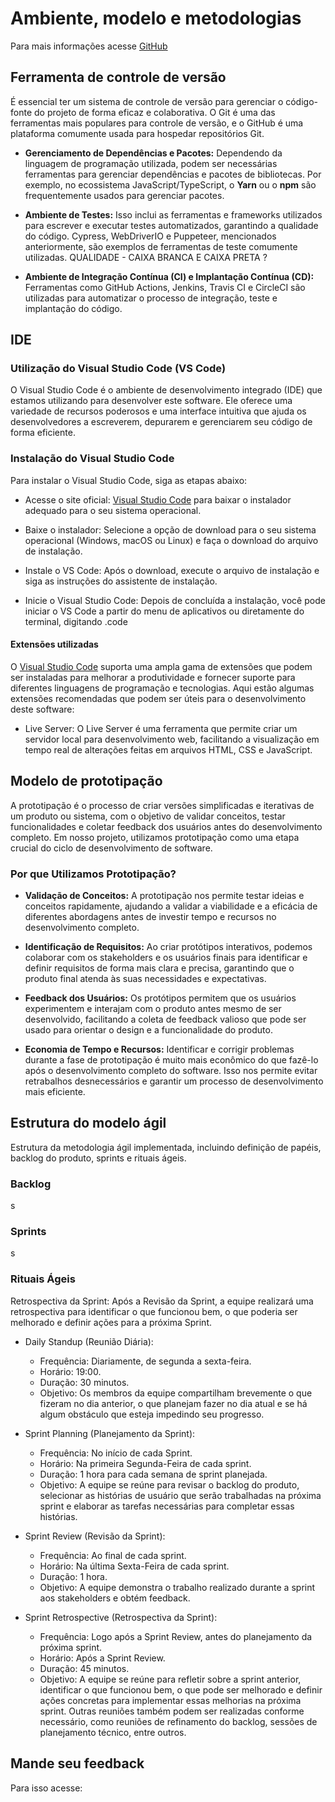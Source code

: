 # Ambiente, modelo e metodologias
Para mais informações acesse [GitHub](https://github.com/Pobrezito/A3)

## Ferramenta de controle de versão
É essencial ter um sistema de controle de versão para gerenciar o código-fonte do projeto de forma eficaz e colaborativa. O Git é uma das ferramentas mais populares para controle de versão, e o GitHub é uma plataforma comumente usada para hospedar repositórios Git.

- **Gerenciamento de Dependências e Pacotes:** Dependendo da linguagem de programação utilizada, podem ser necessárias ferramentas para gerenciar dependências e pacotes de bibliotecas. Por exemplo, no ecossistema JavaScript/TypeScript, o **Yarn** ou o **npm** são frequentemente usados para gerenciar pacotes.

- **Ambiente de Testes:** Isso inclui as ferramentas e frameworks utilizados para escrever e executar testes automatizados, garantindo a qualidade do código. Cypress, WebDriverIO e Puppeteer, mencionados anteriormente, são exemplos de ferramentas de teste comumente utilizadas.  QUALIDADE - CAIXA BRANCA E CAIXA PRETA ?

- **Ambiente de Integração Contínua (CI) e Implantação Contínua (CD):** Ferramentas como GitHub Actions, Jenkins, Travis CI e CircleCI são utilizadas para automatizar o processo de integração, teste e implantação do código.


## IDE
### Utilização do Visual Studio Code (VS Code)
O Visual Studio Code é o ambiente de desenvolvimento integrado (IDE) que estamos utilizando para desenvolver este software. Ele oferece uma variedade de recursos poderosos e uma interface intuitiva que ajuda os desenvolvedores a escreverem, depurarem e gerenciarem seu código de forma eficiente.

### Instalação do Visual Studio Code
Para instalar o Visual Studio Code, siga as etapas abaixo:

- Acesse o site oficial: [Visual Studio Code](https://code.visualstudio.com/) para baixar o instalador adequado para o seu sistema operacional.

- Baixe o instalador: Selecione a opção de download para o seu sistema operacional (Windows, macOS ou Linux) e faça o download do arquivo de instalação.

- Instale o VS Code: Após o download, execute o arquivo de instalação e siga as instruções do assistente de instalação.

- Inicie o Visual Studio Code: Depois de concluída a instalação, você pode iniciar o VS Code a partir do menu de aplicativos ou diretamente do terminal, digitando .code

#### Extensões utilizadas
O [Visual Studio Code](https://code.visualstudio.com/) suporta uma ampla gama de extensões que podem ser instaladas para melhorar a produtividade e fornecer suporte para diferentes linguagens de programação e tecnologias. Aqui estão algumas extensões recomendadas que podem ser úteis para o desenvolvimento deste software:

- Live Server: O Live Server é uma ferramenta que permite criar um servidor local para desenvolvimento web, facilitando a visualização em tempo real de alterações feitas em arquivos HTML, CSS e JavaScript. 

## Modelo de prototipação
A prototipação é o processo de criar versões simplificadas e iterativas de um produto ou sistema, com o objetivo de validar conceitos, testar funcionalidades e coletar feedback dos usuários antes do desenvolvimento completo. Em nosso projeto, utilizamos prototipação como uma etapa crucial do ciclo de desenvolvimento de software.

### Por que Utilizamos Prototipação?
- **Validação de Conceitos:** A prototipação nos permite testar ideias e conceitos rapidamente, ajudando a validar a viabilidade e a eficácia de diferentes abordagens antes de investir tempo e recursos no desenvolvimento completo.

- **Identificação de Requisitos:** Ao criar protótipos interativos, podemos colaborar com os stakeholders e os usuários finais para identificar e definir requisitos de forma mais clara e precisa, garantindo que o produto final atenda às suas necessidades e expectativas.

- **Feedback dos Usuários:** Os protótipos permitem que os usuários experimentem e interajam com o produto antes mesmo de ser desenvolvido, facilitando a coleta de feedback valioso que pode ser usado para orientar o design e a funcionalidade do produto.

- **Economia de Tempo e Recursos:** Identificar e corrigir problemas durante a fase de prototipação é muito mais econômico do que fazê-lo após o desenvolvimento completo do software. Isso nos permite evitar retrabalhos desnecessários e garantir um processo de desenvolvimento mais eficiente.

## Estrutura do modelo ágil
Estrutura da metodologia ágil implementada, incluindo definição de papéis, backlog do produto, sprints e rituais ágeis.

### Backlog 
s

### Sprints
s

### Rituais Ágeis
 Retrospectiva da Sprint: Após a Revisão da Sprint, a equipe realizará uma retrospectiva para identificar o que funcionou bem, o que poderia ser melhorado e definir ações para a próxima Sprint.

- Daily Standup (Reunião Diária):  
  - Frequência: Diariamente, de segunda a sexta-feira.  
  - Horário: 19:00.  
  - Duração: 30 minutos.  
  - Objetivo: Os membros da equipe compartilham brevemente o que fizeram no dia anterior, o que planejam   fazer no dia atual e se há algum obstáculo que esteja impedindo seu progresso.  

- Sprint Planning (Planejamento da Sprint):  
  - Frequência: No início de cada Sprint.
  - Horário: Na primeira Segunda-Feira de cada sprint.
  - Duração: 1 hora para cada semana de sprint planejada.
  - Objetivo: A equipe se reúne para revisar o backlog do produto, selecionar as histórias de usuário que serão trabalhadas na próxima sprint e elaborar as tarefas necessárias para completar essas histórias.

- Sprint Review (Revisão da Sprint):  
  - Frequência: Ao final de cada sprint.
  - Horário: Na última Sexta-Feira de cada sprint.
  - Duração: 1 hora.
  - Objetivo: A equipe demonstra o trabalho realizado durante a sprint aos stakeholders e obtém feedback.

- Sprint Retrospective (Retrospectiva da Sprint):  
  - Frequência: Logo após a Sprint Review, antes do planejamento da próxima sprint.
  - Horário: Após a Sprint Review.
  - Duração: 45 minutos.
  - Objetivo: A equipe se reúne para refletir sobre a sprint anterior, identificar o que funcionou bem, o que pode ser melhorado e definir ações concretas para implementar essas melhorias na próxima sprint.
Outras reuniões também podem ser realizadas conforme necessário, como reuniões de refinamento do backlog, sessões de planejamento técnico, entre outros.

## Mande seu feedback
Para isso acesse:
